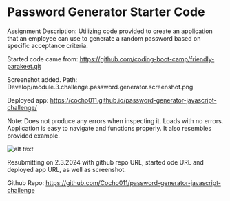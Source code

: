 # Password Generator Starter Code 

Assignment Description: Utilizing code provided to create an application that an employee can use to generate a random password based on specific acceptance criteria. 

Started code came from: https://github.com/coding-boot-camp/friendly-parakeet.git

Screenshot added. Path: Develop/module.3.challenge.password.generator.screenshot.png

Deployed app: https://cocho011.github.io/password-generator-javascript-challenge/

Note: Does not produce any errors when inspecting it. Loads with no errors. Application is easy to navigate and functions properly. It also resembles provided example. 


![alt text](<Screenshot 2024-01-17 221129.png>)

Resubmitting on 2.3.2024 with github repo URL, started ode URL and deployed app URL, as well as screenshot. 

Github Repo: https://github.com/Cocho011/password-generator-javascript-challenge
